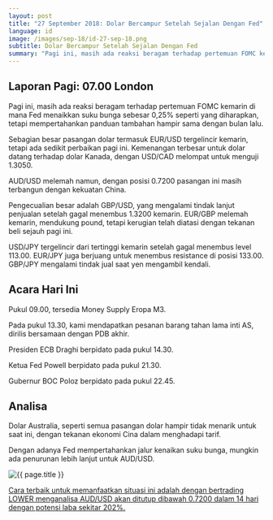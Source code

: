 ```yaml
---
layout: post
title: "27 September 2018: Dolar Bercampur Setelah Sejalan Dengan Fed"
language: id
image: /images/sep-18/id-27-sep-18.png
subtitle: Dolar Bercampur Setelah Sejalan Dengan Fed
summary: "Pagi ini, masih ada reaksi beragam terhadap pertemuan FOMC kemarin di mana Fed menaikkan suku bunga sebesar 0,25% seperti yang diharapkan, tetapi mempertahankan panduan tambahan hampir sama dengan bulan lalu"
---
```

## Laporan Pagi: 07.00 London

Pagi ini, masih ada reaksi beragam terhadap pertemuan FOMC kemarin di mana Fed menaikkan suku bunga sebesar 0,25% seperti yang diharapkan, tetapi mempertahankan panduan tambahan hampir sama dengan bulan lalu.

Sebagian besar pasangan dolar termasuk EUR/USD tergelincir kemarin, tetapi ada sedikit perbaikan pagi ini. Kemenangan terbesar untuk dolar datang terhadap dolar Kanada, dengan USD/CAD melompat untuk menguji 1.3050.

AUD/USD melemah namun, dengan posisi 0.7200 pasangan ini masih terbangun dengan kekuatan China.

Pengecualian besar adalah GBP/USD, yang mengalami tindak lanjut penjualan setelah gagal menembus 1.3200 kemarin. EUR/GBP melemah kemarin, mendukung pound, tetapi kerugian telah diatasi dengan tekanan beli sejauh pagi ini.

USD/JPY tergelincir dari tertinggi kemarin setelah gagal menembus level 113.00. EUR/JPY juga berjuang untuk menembus resistance di posisi 133.00. GBP/JPY mengalami tindak jual saat yen mengambil kendali.

## Acara Hari Ini

Pukul 09.00, tersedia Money Supply Eropa M3.

Pada pukul 13.30, kami mendapatkan pesanan barang tahan lama inti AS, dirilis bersamaan dengan PDB akhir.

Presiden ECB Draghi berpidato pada pukul 14.30.

Ketua Fed Powell berpidato pada pukul 21.30.

Gubernur BOC Poloz berpidato pada pukul 22.45.

## Analisa

Dolar Australia, seperti semua pasangan dolar hampir tidak menarik untuk saat ini, dengan tekanan ekonomi Cina dalam menghadapi tarif.

Dengan adanya Fed mempertahankan jalur kenaikan suku bunga, mungkin ada penurunan lebih lanjut untuk AUD/USD.

<img src="{{ site.url }}/images/sep-18/id-27-sep-18.png" alt="{{ page.title }}" title="{{ page.title }}">

<a href="%LINK%%currency=USD&market=forex&underlying=frxAUDUSD&formname=higherlower&duration_amount=14&duration_units=d&amount=10&amount_type=stake&expiry_type=duration&barrier=0.7200" target="_blank" rel="noopener noreferrer nofollow">Cara terbaik untuk memanfaatkan situasi ini adalah dengan bertrading LOWER menganalisa AUD/USD akan ditutup dibawah 0.7200 dalam 14 hari dengan potensi laba sekitar 202%.</a>
